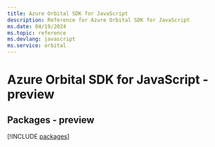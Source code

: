 ```yaml
---
title: Azure Orbital SDK for JavaScript
description: Reference for Azure Orbital SDK for JavaScript
ms.date: 04/19/2024
ms.topic: reference
ms.devlang: javascript
ms.service: orbital
---
```

# Azure Orbital SDK for JavaScript - preview
## Packages - preview
[!INCLUDE [packages](orbital-index.md)]